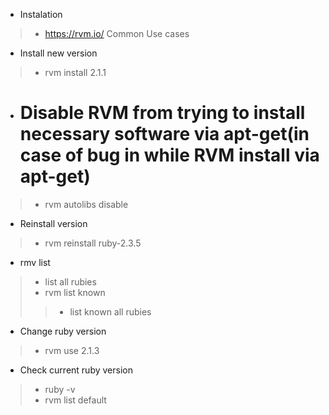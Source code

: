 * Instalation 
> * https://rvm.io/
Common Use cases

* Install new version
> * rvm install 2.1.1

* # Disable RVM from trying to install necessary software via apt-get(in case of bug in while RVM install via apt-get) 
> * rvm autolibs disable

* Reinstall version
> * rvm reinstall ruby-2.3.5

* rmv list
> * list all rubies
> * rvm list known 
> > * list known all rubies
* Change ruby version
> * rvm use  2.1.3

* Check current ruby version 
> * ruby -v
> * rvm list default 



